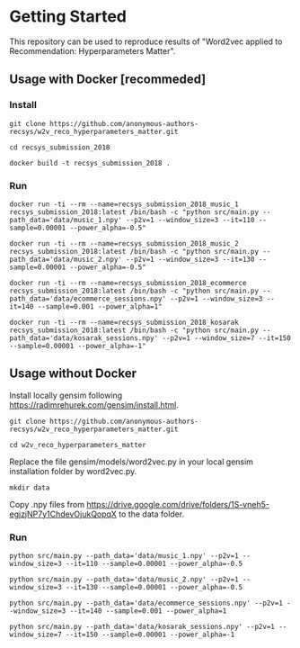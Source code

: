 # Getting Started
This repository can be used to reproduce results of "Word2vec applied to Recommendation: Hyperparameters Matter".

## Usage with Docker [recommeded]

### Install

`git clone https://github.com/anonymous-authors-recsys/w2v_reco_hyperparameters_matter.git`

`cd recsys_submission_2018`

`docker build -t recsys_submission_2018 .`

### Run

`docker run -ti --rm --name=recsys_submission_2018_music_1 recsys_submission_2018:latest /bin/bash -c "python src/main.py --path_data='data/music_1.npy' --p2v=1 --window_size=3 --it=110 --sample=0.00001 --power_alpha=-0.5"`

`docker run -ti --rm --name=recsys_submission_2018_music_2 recsys_submission_2018:latest /bin/bash -c "python src/main.py --path_data='data/music_2.npy' --p2v=1 --window_size=3 --it=130 --sample=0.00001 --power_alpha=-0.5"`

`docker run -ti --rm --name=recsys_submission_2018_ecommerce recsys_submission_2018:latest /bin/bash -c "python src/main.py --path_data='data/ecommerce_sessions.npy' --p2v=1 --window_size=3 --it=140 --sample=0.001 --power_alpha=1"`

`docker run -ti --rm --name=recsys_submission_2018_kosarak recsys_submission_2018:latest /bin/bash -c "python src/main.py --path_data='data/kosarak_sessions.npy' --p2v=1 --window_size=7 --it=150 --sample=0.00001 --power_alpha=-1"`


## Usage without Docker

Install locally gensim following https://radimrehurek.com/gensim/install.html.

`git clone https://github.com/anonymous-authors-recsys/w2v_reco_hyperparameters_matter.git`

`cd w2v_reco_hyperparameters_matter`

Replace the file gensim/models/word2vec.py in your local gensim installation folder by word2vec.py.

`mkdir data`

Copy .npy files from https://drive.google.com/drive/folders/1S-vneh5-egjzjNP7y1ChdevOjukQopqX to the data folder.


### Run

`python src/main.py --path_data='data/music_1.npy' --p2v=1 --window_size=3 --it=110 --sample=0.00001 --power_alpha=-0.5`

`python src/main.py --path_data='data/music_2.npy' --p2v=1 --window_size=3 --it=130 --sample=0.00001 --power_alpha=-0.5`

`python src/main.py --path_data='data/ecommerce_sessions.npy' --p2v=1 --window_size=3 --it=140 --sample=0.001 --power_alpha=1`

`python src/main.py --path_data='data/kosarak_sessions.npy' --p2v=1 --window_size=7 --it=150 --sample=0.00001 --power_alpha=-1`
